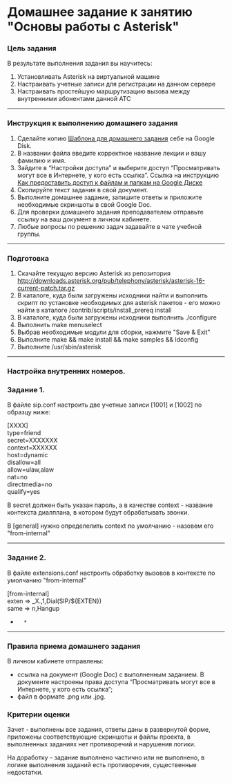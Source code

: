 # Домашнее задание к занятию "Основы работы с Asterisk"

### Цель задания

В результате выполнения задания вы научитесь:  

1. Установливать Asterisk на виртуальной машине
2. Настраивать учетные записи для регистрации на данном сервере
3. Настраивать простейшую маршрутизацию вызова между внутренними абонентами данной АТС

------

### Инструкция к выполнению домашнего задания

1. Сделайте копию [Шаблона для домашнего задания](https://docs.google.com/document/d/1youKpKm_JrC0UzDyUslIZW2E2bIv5OVlm_TQDvH5Pvs/edit) себе на Google Disk.
2. В названии файла введите корректное название лекции и вашу фамилию и имя.
3. Зайдите в “Настройки доступа” и выберите доступ “Просматривать могут все в Интернете, у кого есть ссылка”.  Ссылка на инструкцию [Как предоставить доступ к файлам и папкам на Google Диске](https://support.google.com/docs/answer/2494822?hl=ru&co=GENIE.Platform%3DDesktop)
4. Скопируйте текст задания в свой документ.
5. Выполните домашнее задание, запишите ответы и приложите необходимые скриншоты в свой Google Doc.
6. Для проверки домашнего задания преподавателем отправьте ссылку на ваш документ в личном кабинете.
7. Любые вопросы по решению задач задавайте в чате учебной группы.

------

 ### Подготовка
 
 1. Скачайте текущую версию Asterisk из репозитория http://downloads.asterisk.org/pub/telephony/asterisk/asterisk-16-current-patch.tar.gz
 2. В каталоге, куда были загружены исходники найти и выполнить скрипт по установке необходимых для asterisk пакетов - его можно найти в каталоге /contrib/scripts/install_prereq install
 3. В каталоге, куда были загружены исходники выполнить ./configure 
 4. Выполнить make menuselect
 5. Выбрав необходимые модули для сборки, нажмите "Save & Exit"
 6. Выполните make && make install && make samples && ldconfig
 7. Выполните /usr/sbin/asterisk
 
------

### Настройка внутренних номеров.
 
### Задание 1. 

В файле sip.conf настроить две учетные записи [1001] и [1002] по образцу ниже:
 
 [XXXX]  
type=friend   
secret=XXXXXXX   
context=XXXXXX   
host=dynamic  
disallow=all  
allow=ulaw,alaw  
nat=no  
directmedia=no  
qualify=yes 

В secret должен быть указан пароль, а в качестве context - название контекста диалплана, в котором будут обрабатывать звонки.

В [general] нужно определелить context по умолчанию - назовем его "from-internal"

------

### Задание 2. 

В файле extensions.conf настроить обработку вызовов в контексте по умолчанию "from-internal"

[from-internal]  
exten => _X.,1,Dial(SIP/${EXTEN})  
same => n,Hangup   

*       *

------

### Правила приема домашнего задания

В личном кабинете отправлены:

- ссылка на документ (Google Doc) с выполненным заданием. В документе настроены права доступа “Просматривать могут все в Интернете, у кого есть ссылка”;
- файл в формате .png или .jpg.


### Критерии оценки

Зачет - выполнены все задания, ответы даны в развернутой форме, приложены соответствующие скриншоты и файлы проекта, в выполненных заданиях нет противоречий и нарушения логики.

На доработку - задание выполнено частично или не выполнено, в логике выполнения заданий есть противоречия, существенные недостатки.
